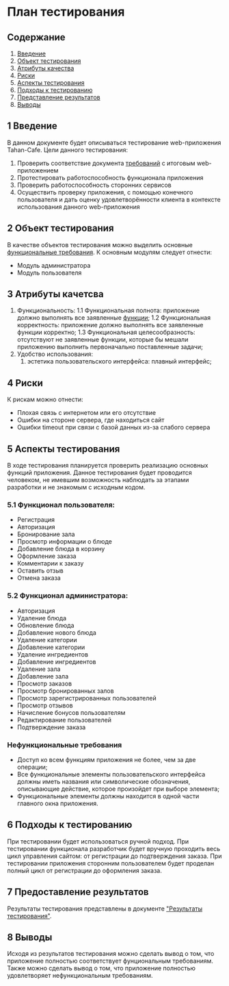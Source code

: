 # План тестирования

## Содержание
1. [Введение](#introduction)
2. [Объект тестирования](#items)
3. [Атрибуты качества](#quality)
4. [Риски](#risks)
5. [Аспекты тестирования](#features)
6. [Подходы к тестированию](#approach)
7. [Представление результатов](#pass)
8. [Выводы](#conclusion)

## 1 Введение <a name = "#introduction"></a>

В данном документе будет описываться тестирование web-приложения Tahan-Cafe.
Цели данного тестирования:
1. Проверить соответствие документа [требований](../SRS.md) с итоговым web-приложением
2. Протестировать работоспособность функционала приложения
3. Проверить работоспособность сторонних сервисов
4. Осуществить проверку приложения, с помощью конечного пользователя и дать оценку удовлетворённости клиента в контексте использования данного web-приложения

## 2 Объект тестирования <a name = "#items"></a>

В качестве объектов тестирования можно выделить основные [функциональные требования](../SRS.md). К основным модулям следует отнести:
* Модуль администратора
* Модуль пользователя

## 3 Атрибуты качетсва <a name = "#quality"></a>

1. Функциональность:
   1.1 Функциональная полнота: приложение должно выполнять все заявленные [функции](../SRS.md);
   1.2 Функциональная корректность: приложение должно выполнять все заявленные функции корректно;
   1.3 Функциональная целесообразность: отсутствуют не заявленные функции, которые бы мешали приложению выполнить первоначально поставленные задачи;
2. Удобство использования:
   1. эстетика пользовательского интерфейса: плавный интерфейс;

## 4 Риски <a name = "#risks"></a>

К рискам можно отнести:
* Плохая связь с интернетом или его отсутствие
* Ошибки на стороне сервера, где находиться сайт
* Ошибки timeout при связи с базой данных из-за слабого сервера

## 5 Аспекты тестирования <a name = "#approach"></a>

В ходе тестирования планируется проверить реализацию основных функций приложения. Данное тестирования будет проводится человеком, не имевшим возможность наблюдать за этапами разработки и не знакомым с исходным кодом.
### 5.1 Функционал пользователя:

* Регистрация
* Авторизация
* Бронирование зала
* Просмотр информации о блюде
* Добавление блюда в корзину
* Оформление заказа
* Комментарии к заказу
* Оставить отзыв
* Отмена заказа

### 5.2 Функционал администратора:

* Авторизация
* Удаление блюда
* Обновление блюда
* Добавление нового блюда
* Удаление категории
* Добавление категории
* Удаление ингредиентов
* Добавление ингредиентов
* Удаление зала
* Добавление зала
* Просмотр заказов
* Просмотр бронированных залов
* Просмотр зарегистрированных пользователей
* Просмотр отзывов
* Начисление бонусов пользователям
* Редактирование пользователей
* Подтверждение заказа

### Нефункциональные требования

* Доступ ко всем функциям приложения не более, чем за две операции;
* Все функциональные элементы пользовательского интерфейса должны иметь названия или символические обозначения, описывающие действие, которое произойдет при выборе элемента;
* Функциональные элементы должны находится в одной части главного окна приложения.

## 6 Подходы к тестированию <a name = "approach"></a>

При тестировании будет использоваться ручной подход. При тестировании функционала разработчик будет вручную проходить весь цикл управления сайтом: от регистрации до подтверждения заказа. 
При тестировании приложения сторонним пользователем будет проделан полный цикл от регистрации до оформления заказа.

## 7 Предоставление результатов <a name = "pass"></a>

Результаты тестирования представлены в документе ["Результаты тестирования"](./Results.md).

## 8 Выводы <a name = "conclusion"></a>

Исходя из результатов тестирования можно сделать вывод о том, что приложение полностью соответствует фунциональным требованиям. Также можно сделать вывод о том, что приложение полностью удовлетворяет нефункциональным требованиям.
